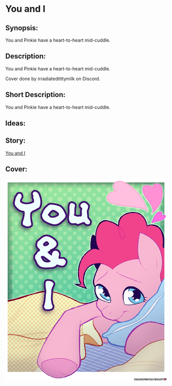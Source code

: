 # You and I

## Synopsis:
You and Pinkie have a heart-to-heart mid-cuddle.

## Description:
You and Pinkie have a heart-to-heart mid-cuddle.

Cover done by irradiatedtittymilk on Discord.

## Short Description:
You and Pinkie have a heart-to-heart mid-cuddle.

## Ideas:


## Story:
[You and I](./you-and-i.md)

## Cover:
![cover](./you-and-i-cover.png)